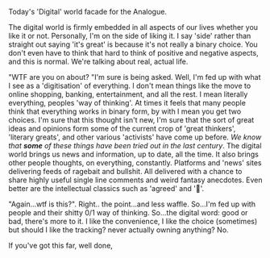 Today's 'Digital' world facade for the Analogue.

The digital world is firmly embedded in all aspects of our lives whether you like it or not. Personally, I'm on the side of liking it. I say 'side' rather than straight out saying 'it's great' is because it's not really a binary choice. You don't even have to think that hard to think of positive and negative aspects, and this is normal. We're talking about real, actual life.

"WTF are you on about? "I'm sure is being asked. Well, I'm fed up with what I see as a 'digitisation' of everything. I don't mean things like the move to online shopping, banking, entertainment, and all the rest. I mean literally everything, peoples 'way of thinking'. At times it feels that many people think that everything works in binary form, by with I mean you get two choices. I'm sure that this thought isn't new, I'm sure that the sort of great ideas and opinions form some of the current crop of 'great thinkers', 'literary greats', and other various 'activists' have come up before. *We know that **some** of these things have been tried out in the last century*. The digital world brings us news and information, up to date, all the time. It also brings other people thoughts, on everything, constantly. Platforms and 'news' sites delivering feeds of ragebait and bullshit. All delivered with a chance to share highly useful single line comments and weird fantasy anecdotes. Even better are the intellectual classics such as 'agreed' and '💯'.

"Again...wtf is this?". Right.. the point...and less waffle. So...I'm fed up with people and their shitty 0/1 way of thinking. So...the digital word: good or bad, there's more to it. I like the convenience, I like the choice (sometimes) but should I like the tracking? never actually owning anything? No. 

If you've got this far, well done, 